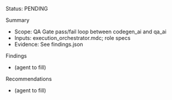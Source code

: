 Status: PENDING

Summary
- Scope: QA Gate pass/fail loop between codegen_ai and qa_ai
- Inputs: execution_orchestrator.mdc; role specs
- Evidence: See findings.json

Findings
- (agent to fill)

Recommendations
- (agent to fill)


